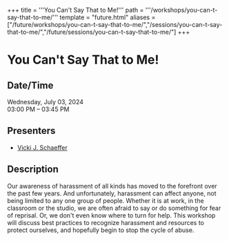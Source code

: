 +++
title = '''You Can't Say That to Me!'''
path = '''/workshops/you-can-t-say-that-to-me/'''
template = "future.html"
aliases = ["/future/workshops/you-can-t-say-that-to-me/","/sessions/you-can-t-say-that-to-me/","/future/sessions/you-can-t-say-that-to-me/"]
+++

<h1>You Can't Say That to Me!</h1>

<h2>Date/Time</h2>
<p>Wednesday, July 03, 2024<br>
03:00 PM – 03:45 PM</p>
<h2>Presenters</h2>
<ul>
<li><a href="/presenters/vicki-j-schaeffer/">Vicki J. Schaeffer</a></li>
</ul>
<h2>Description</h2>

Our awareness of harassment of all kinds has moved to the forefront over the past few years.  And unfortunately, harassment can affect anyone, not being limited to any one group of people. Whether it is at work, in the classroom or the studio,  we are often afraid to say or do something for fear of reprisal.  Or, we don't even know where to turn for help.  This workshop will discuss best practices to recognize harassment and resources to protect ourselves, and hopefully begin to stop the cycle of abuse.


